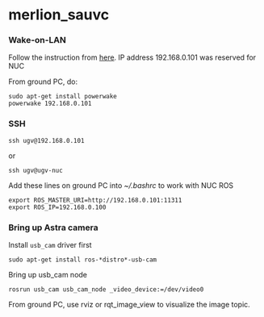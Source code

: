 # merlion_sauvc
### Wake-on-LAN
Follow the instruction from [here](http://kodi.wiki/view/HOW-TO:Set_up_Wake-on-LAN_for_Ubuntu).
IP address 192.168.0.101 was reserved for NUC

From ground PC, do:
```
sudo apt-get install powerwake
powerwake 192.168.0.101
```

### SSH
```
ssh ugv@192.168.0.101
```
or
```
ssh ugv@ugv-nuc
```

Add these lines on ground PC into *~/.bashrc* to work with NUC ROS
```
export ROS_MASTER_URI=http://192.168.0.101:11311
export ROS_IP=192.168.0.100
```

### Bring up Astra camera
Install `usb_cam` driver first
```
sudo apt-get install ros-*distro*-usb-cam
```
Bring up usb_cam node
```
rosrun usb_cam usb_cam_node _video_device:=/dev/video0
```
From ground PC, use rviz or rqt_image_view to visualize the image topic.
